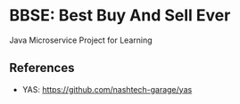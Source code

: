 # BBSE: Best Buy And Sell Ever

Java Microservice Project for Learning

## References

- YAS: https://github.com/nashtech-garage/yas
